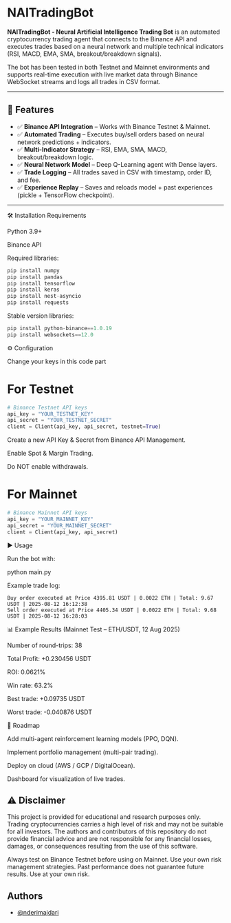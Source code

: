 # **NAITradingBot**

**NAITradingBot - Neural Artificial Intelligence Trading Bot** is an automated cryptocurrency trading agent that connects to the Binance API and executes trades based on a neural network and multiple technical indicators (RSI, MACD, EMA, SMA, breakout/breakdown signals).

The bot has been tested in both Testnet and Mainnet environments and supports real-time execution with live market data through Binance WebSocket streams and logs all trades in CSV format.

---

## 🚀 Features

- ✅ **Binance API Integration** – Works with Binance Testnet & Mainnet.
- ✅ **Automated Trading** – Executes buy/sell orders based on neural network predictions + indicators.
- ✅ **Multi-Indicator Strategy** – RSI, EMA, SMA, MACD, breakout/breakdown logic.
- ✅ **Neural Network Model** – Deep Q-Learning agent with Dense layers.
- ✅ **Trade Logging** – All trades saved in CSV with timestamp, order ID, and fee.
- ✅ **Experience Replay** – Saves and reloads model + past experiences (pickle + TensorFlow checkpoint).

---

🛠️ Installation
Requirements

Python 3.9+

Binance API

Required libraries:

```Python
pip install numpy
pip install pandas
pip install tensorflow
pip install keras
pip install nest-asyncio
pip install requests
```

Stable version libraries:

```Python
pip install python-binance==1.0.19
pip install websockets==12.0
```

⚙️ Configuration

Change your keys in this code part 

# For Testnet
```Python
# Binance Testnet API keys
api_key = "YOUR_TESTNET_KEY"
api_secret = "YOUR_TESTNET_SECRET"
client = Client(api_key, api_secret, testnet=True)
```

Create a new API Key & Secret from Binance API Management.

Enable Spot & Margin Trading.

Do NOT enable withdrawals. 

# For Mainnet
```Python
# Binance Mainnet API keys
api_key = "YOUR_MAINNET_KEY"
api_secret = "YOUR_MAINNET_SECRET"
client = Client(api_key, api_secret)
```

▶️ Usage

Run the bot with:

python main.py


Example trade log:

```
Buy order executed at Price 4395.81 USDT | 0.0022 ETH | Total: 9.67 USDT | 2025-08-12 16:12:38
Sell order executed at Price 4405.34 USDT | 0.0022 ETH | Total: 9.68 USDT | 2025-08-12 16:28:03
```

📊 Example Results (Mainnet Test – ETH/USDT, 12 Aug 2025)

Number of round-trips: 38

Total Profit: +0.230456 USDT

ROI: 0.0621%

Win rate: 63.2%

Best trade: +0.09735 USDT

Worst trade: -0.040876 USDT

🧠 Roadmap

 Add multi-agent reinforcement learning models (PPO, DQN).

 Implement portfolio management (multi-pair trading).

 Deploy on cloud (AWS / GCP / DigitalOcean).

 Dashboard for visualization of live trades.

## ⚠️ Disclaimer

This project is provided for educational and research purposes only.
Trading cryptocurrencies carries a high level of risk and may not be suitable for all investors.
The authors and contributors of this repository do not provide financial advice and are not responsible for any financial losses, damages, or consequences resulting from the use of this software.

Always test on Binance Testnet before using on Mainnet.
Use your own risk management strategies.
Past performance does not guarantee future results.
Use at your own risk.


## Authors

- [@nderimajdari](https://github.com/nderimajdari)

